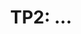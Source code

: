 ---
title: "TP2: ..."
bibliography: ../Courses/references.bib
format:
  html:
    out.width: 50%
filters:
  - shinylive
---